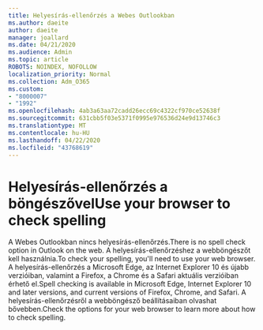 ```yaml
---
title: Helyesírás-ellenőrzés a Webes Outlookban
ms.author: daeite
author: daeite
manager: joallard
ms.date: 04/21/2020
ms.audience: Admin
ms.topic: article
ROBOTS: NOINDEX, NOFOLLOW
localization_priority: Normal
ms.collection: Adm_O365
ms.custom:
- "8000007"
- "1992"
ms.openlocfilehash: 4ab3a63aa72cadd26ecc69c4322cf970ce52638f
ms.sourcegitcommit: 631cbb5f03e5371f0995e976536d24e9d13746c3
ms.translationtype: MT
ms.contentlocale: hu-HU
ms.lasthandoff: 04/22/2020
ms.locfileid: "43768619"
---
```

# <a name="use-your-browser-to-check-spelling"></a><span data-ttu-id="b02a9-102">Helyesírás-ellenőrzés a böngészővel</span><span class="sxs-lookup"><span data-stu-id="b02a9-102">Use your browser to check spelling</span></span>

<span data-ttu-id="b02a9-103">A Webes Outlookban nincs helyesírás-ellenőrzés.</span><span class="sxs-lookup"><span data-stu-id="b02a9-103">There is no spell check option in Outlook on the web.</span></span> <span data-ttu-id="b02a9-104">A helyesírás-ellenőrzéshez a webböngészőt kell használnia.</span><span class="sxs-lookup"><span data-stu-id="b02a9-104">To check your spelling, you'll need to use your web browser.</span></span> <span data-ttu-id="b02a9-105">A helyesírás-ellenőrzés a Microsoft Edge, az Internet Explorer 10 és újabb verzióiban, valamint a Firefox, a Chrome és a Safari aktuális verzióiban érhető el.</span><span class="sxs-lookup"><span data-stu-id="b02a9-105">Spell checking is available in Microsoft Edge, Internet Explorer 10 and later versions, and current versions of Firefox, Chrome, and Safari.</span></span> <span data-ttu-id="b02a9-106">A helyesírás-ellenőrzésről a webböngésző beállításaiban olvashat bővebben.</span><span class="sxs-lookup"><span data-stu-id="b02a9-106">Check the options for your web browser to learn more about how to check spelling.</span></span>